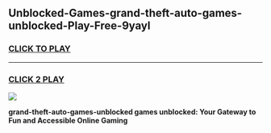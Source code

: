 
## Unblocked-Games-grand-theft-auto-games-unblocked-Play-Free-9yayl
<h3>
<a href="https://premium76.site?title=grand-theft-auto-games-unblocked&ref=17A">CLICK TO PLAY</a></h3>
<hr>

<h3>
<a href="https://premium76.site?title=grand-theft-auto-games-unblocked&ref=17A">CLICK 2 PLAY</a>
  
</h3>

<a href="https://premium76.site?title=grand-theft-auto-games-unblocked&ref=17A"><img src="https://clearcache.store/games.png"></a>


**grand-theft-auto-games-unblocked games unblocked: Your Gateway to Fun and Accessible Online Gaming**
